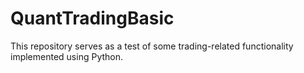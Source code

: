 # QuantTradingBasic

This repository serves as a test of some trading-related functionality implemented using Python.
